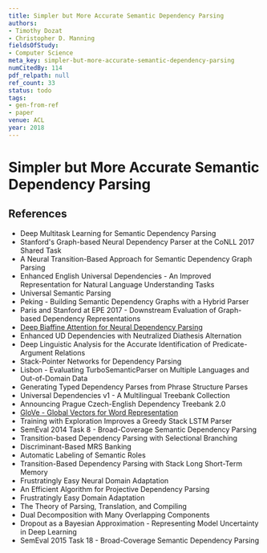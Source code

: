 ```yaml
---
title: Simpler but More Accurate Semantic Dependency Parsing
authors:
- Timothy Dozat
- Christopher D. Manning
fieldsOfStudy:
- Computer Science
meta_key: simpler-but-more-accurate-semantic-dependency-parsing
numCitedBy: 114
pdf_relpath: null
ref_count: 33
status: todo
tags:
- gen-from-ref
- paper
venue: ACL
year: 2018
---
```


# Simpler but More Accurate Semantic Dependency Parsing

## References

- Deep Multitask Learning for Semantic Dependency Parsing
- Stanford's Graph-based Neural Dependency Parser at the CoNLL 2017 Shared Task
- A Neural Transition-Based Approach for Semantic Dependency Graph Parsing
- Enhanced English Universal Dependencies - An Improved Representation for Natural Language Understanding Tasks
- Universal Semantic Parsing
- Peking - Building Semantic Dependency Graphs with a Hybrid Parser
- Paris and Stanford at EPE 2017 - Downstream Evaluation of Graph-based Dependency Representations
- [Deep Biaffine Attention for Neural Dependency Parsing](./deep-biaffine-attention-for-neural-dependency-parsing.md)
- Enhanced UD Dependencies with Neutralized Diathesis Alternation
- Deep Linguistic Analysis for the Accurate Identification of Predicate-Argument Relations
- Stack-Pointer Networks for Dependency Parsing
- Lisbon - Evaluating TurboSemanticParser on Multiple Languages and Out-of-Domain Data
- Generating Typed Dependency Parses from Phrase Structure Parses
- Universal Dependencies v1 - A Multilingual Treebank Collection
- Announcing Prague Czech-English Dependency Treebank 2.0
- [GloVe - Global Vectors for Word Representation](./glove-global-vectors-for-word-representation.md)
- Training with Exploration Improves a Greedy Stack LSTM Parser
- SemEval 2014 Task 8 - Broad-Coverage Semantic Dependency Parsing
- Transition-based Dependency Parsing with Selectional Branching
- Discriminant-Based MRS Banking
- Automatic Labeling of Semantic Roles
- Transition-Based Dependency Parsing with Stack Long Short-Term Memory
- Frustratingly Easy Neural Domain Adaptation
- An Efficient Algorithm for Projective Dependency Parsing
- Frustratingly Easy Domain Adaptation
- The Theory of Parsing, Translation, and Compiling
- Dual Decomposition with Many Overlapping Components
- Dropout as a Bayesian Approximation - Representing Model Uncertainty in Deep Learning
- SemEval 2015 Task 18 - Broad-Coverage Semantic Dependency Parsing
